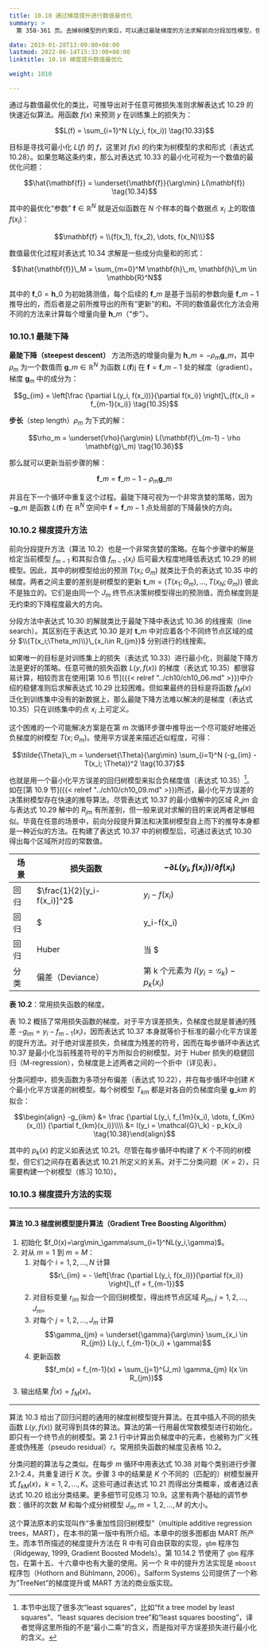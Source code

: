 ```yaml
---
title: 10.10 通过梯度提升进行数值最优化
summary: >
  第 358-361 页。去掉树模型的约束后，可以通过最陡梯度的方法求解前向分段加性模型，但对新数据点的预测中并无法计算梯度。一个解决方法是将训练集上的负梯度作为残差，然后用树模型进行拟合，这样的方法就是梯度树模型提升。

date: 2019-01-28T13:09:00+08:00
lastmod: 2022-06-14T15:33:00+08:00
linktitle: 10.10 梯度提升数值最优化

weight: 1010

---
```


通过与数值最优化的类比，可推导出对于任意可微损失准则求解表达式 10.29 的快速近似算法。用函数 $f(x)$ 来预测 $y$ 在训练集上的损失为：

$$L(f) = \sum_{i=1}^N L(y_i, f(x_i)) \tag{10.33}$$

目标是寻找可最小化 $L(f)$ 的 $f$，这里对 $f(x)$ 的约束为树模型的求和形式（表达式 10.28）。如果忽略这条约束，那么对表达式 10.33 的最小化可视为一个数值的最优化问题：

$$\hat{\mathbf{f}} = \underset{\mathbf{f}}{\arg\min}
L(\mathbf{f}) \tag{10.34}$$

其中的最优化“参数” $\mathbf{f}\in\mathbb{R}^N$ 就是近似函数在 $N$ 个样本的每个数据点 $x_i$ 上的取值 $f(x_i)$：

$$\mathbf{f} = \\{f(x_1), f(x_2), \dots, f(x_N)\\}$$

数值最优化过程对表达式 10.34 求解是一些成分向量和的形式：

$$\hat{\mathbf{f}}\_M = \sum_{m=0}^M \mathbf{h}\_m,
\mathbf{h}\_m \in \mathbb{R}^N$$

其中的 $\mathbf{f}\_0 = \mathbf{h}\_0$ 为初始猜测值，每个后续的 $\mathbf{f}\_m$ 是基于当前的参数向量 $\mathbf{f}\_{m-1}$ 推导出的，而后者是之前所推导出的所有“更新”的和。不同的数值最优化方法会用不同的方法来计算每个增量向量 $\mathbf{h}\_m$（“步”）。

### 10.10.1 最陡下降

**最陡下降（steepest descent）** 方法所选的增量向量为 $\mathbf{h}\_m=-\rho_m\mathbf{g}\_m$，其中 $\rho_m$ 为一个数值而 $\mathbf{g}\_m\in\mathbb{R}^N$ 为函数 $L(\mathbf{f})$j 在 $\mathbf{f}=\mathbf{f}\_{m-1}$ 处的梯度（gradient）。梯度 $\mathbf{g}_m$ 中的成分为：

$$g_{im} = \left[\frac
{\partial L(y_i, f(x_i))}{\partial f(x_i)}
\right]\_{f(x_i) = f_{m-1}(x_i)} \tag{10.35}$$

**步长**（step length）$\rho_m$ 为下式的解：

$$\rho_m = \underset{\rho}{\arg\min}
L(\mathbf{f}\_{m-1} - \rho \mathbf{g}\_m) \tag{10.36}$$

那么就可以更新当前步骤的解：

$$\mathbf{f}\_m = \mathbf{f}\_{m-1} - \rho_m \mathbf{g}\_m$$

并且在下一个循环中重复这个过程。最陡下降可视为一个非常贪婪的策略，因为 $-\mathbf{g}\_m$ 是函数 $L(\mathbf{f})$ 在 $\mathbb{R}^N$ 空间中 $\mathbf{f} = \mathbf{f}\_{m-1}$ 点处局部的下降最快的方向。

### 10.10.2 梯度提升方法

前向分段提升方法（算法 10.2）也是一个非常贪婪的策略。在每个步骤中的解是给定当前模型 $f_{m-1}$ 和其拟合值 $f_{m-1}(x_i)$ 后可最大程度地降低表达式 10.29 的树模型。因此，其中的树模型给出的预测 $T(x_i; \Theta_m)$ 就类比于负的表达式 10.35 中的梯度。两者之间主要的差别是树模型的更新 $\mathbf{t}\_m = (T(x_1;\Theta_m),\dots,T(x_N;\Theta_m))$ 彼此不是独立的。它们是由同一个 $J_m$ 终节点决策树模型得出的预测值，而负梯度则是无约束的下降程度最大的方向。

分段方法中表达式 10.30 的解就类比于最陡下降中表达式 10.36 的线搜索（line search）。其区别在于表达式 10.30 是对 $\mathbf{t}\_m$ 中对应着各个不同终节点区域的成分 $\\{T(x_i;\Theta_m)\\}\_{x_i\in R_{jm}}$ 分别进行的线搜索。

如果唯一的目标是对训练集上的损失（表达式 10.33）进行最小化，则最陡下降方法是更好的策略。任意可微的损失函数 $L(y,f(x))$ 的梯度（表达式 10.35）都很容易计算，相较而言在使用[第 10.6 节]({{< relref "../ch10/ch10_06.md" >}})中介绍的稳健准则后求解表达式 10.29 比较困难。但如果最终的目标是将函数 $f_M(x)$ 泛化到训练集中没有的新数据上，那么最陡下降方法难以解决的是梯度（表达式 10.35）只在训练集中的点 $x_i$ 上可定义。

这个困难的一个可能解决方案是在第 m 次循环步骤中推导出一个尽可能好地接近负梯度的树模型 $T(x;\Theta_m)$。使用平方误差来描述近似程度，可得：

$$\tilde{\Theta}\_m = \underset{\Theta}{\arg\min}
\sum_{i=1}^N (-g_{im} - T(x_i; \Theta))^2 \tag{10.37}$$

也就是用一个最小化平方误差的回归树模型来拟合负梯度值（表达式 10.35）[^1]。如在[第 10.9 节]({{< relref "../ch10/ch10_09.md" >}})所述，最小化平方误差的决策树模型存在快速的推导算法。尽管表达式 10.37 的最小值解中的区域 $\tilde{R}\_{jm}$ 会与表达式 10.29 解中的 $R_{jm}$ 有所差别，但一般来说对求解的目的来说两者足够相似。毕竟在任意的场景中，前向分段提升算法和决策树模型自上而下的推导本身都是一种近似的方法。在构建了表达式 10.37 中的树模型后，可通过表达式 10.30 得出每个区域所对应的常数值。

| 场景 | 损失函数 | $-\partial L(y_i,f(x_i))/\partial f(x_i)$ |
|-----|---------|-------------------------------------------------|
| 回归 | $\frac{1}{2}[y_i-f(x_i)]^2$ | $y_i-f(x_i)$ |
| 回归 | $|y_i-f(x_i)|$ | $\operatorname{sign}[y_i-f(x_i)]$ |
| 回归 | Huber | 当 $|y_i-f(x_i)|\leq\delta_m$ 时为 $y_i-f(x_i)$；当 $|y_i-f(x_i)|>\delta_m$ 时为 $\delta_m\operatorname{sign}[y_i-f(x_i)]$。其中的 $\delta_m$ 为 $|y_i-f(x_i)|$ 的 $\alpha$ 分位数。 |
| 分类 | 偏差（Deviance） | 第 k 个元素为 $I(y_i=\mathcal{G}_k)-p_k(x_i)$ |

**表 10.2**：常用损失函数的梯度。

表 10.2 概括了常用损失函数的梯度。对于平方误差损失，负梯度也就是普通的残差 $-g_{im}=y_i-f_{m-1}(x_i)$，因而表达式 10.37 本身就等价于标准的最小化平方误差的提升方法。对于绝对误差损失，负梯度为残差的符号，因而在每步循环中表达式 10.37 是最小化当前残差符号的平方所拟合的树模型。对于 Huber 损失的稳健回归（M-regression），负梯度是上述两者之间的一个折中（详见表）。

分类问题中，损失函数为多项分布偏差（表达式 10.22），并在每步循环中创建 $K$ 个最小化平方误差的树模型。每个树模型 $T_{km}$ 都是对各自的负梯度向量 $\mathbf{g}\_{km}$ 的拟合：

$$\begin{align}
-g_{ikm} &= \frac
  {\partial L(y_i, f_{1m}(x_i), \dots, f_{Km}(x_i))}
  {\partial f_{km}(x_i)}\\\\
&= I(y_i = \mathcal{G}\_k) - p_k(x_i)
\tag{10.38}\end{align}$$

其中的 $p_k(x)$ 的定义如表达式 10.21。尽管在每步循环中构建了 $K$ 个不同的树模型，但它们之间存在着表达式 10.21 所定义的关系。对于二分类问题（$K=2$），只需要构建一个树模型（练习 10.10）。

### 10.10.3 梯度提升方法的实现

----------
#### 算法 10.3 梯度树模型提升算法（Gradient Tree Boosting Algorithm）
1. 初始化 $f_0(x)=\arg\min_\gamma\sum_{i=1}^NL(y_i,\gamma)$。
2. 对从 $m=1$ 到 $m=M$：
   1. 对每个 $i=1,2,\dots,N$ 计算
      $$r\_{im} = - \left[\frac
      {\partial L(y_i, f(x_i))}{\partial f(x_i)}
      \right]\_{f = f_{m-1}}$$
   2. 对目标变量 $r_{im}$ 拟合一个回归树模型，得出终节点区域 $R_{jm},j=1,2,\dots,J_m$。
   3. 对每个 $j=1,2,\dots,J_m$ 计算
      $$\gamma_{jm} = \underset{\gamma}{\arg\min}
      \sum_{x_i \in R_{jm}} L(y_i, f_{m-1}(x_i) + \gamma)$$
   4. 更新函数
      $$f_m(x) = f_{m-1}(x) +
      \sum_{j=1}^{J_m} \gamma_{jm} I(x \in R_{jm})$$
3. 输出结果 $\hat{f}(x) = f_M(x)$。

----------

算法 10.3 给出了回归问题的通用的梯度树模型提升算法。在其中插入不同的损失函数 $L(y,f(x))$ 就可得到具体的算法。算法的第一行用最优常数模型进行初始化，即只有一个终节点的树模型。第 2.1 行中计算出负梯度中的元素，也被称为广义残差或伪残差（pseudo residual）$r$。常用损失函数的梯度见表格 10.2。

分类问题的算法与之类似。在每步 $m$ 循环中用表达式 10.38 对每个类别进行步骤 2.1-2.4，共重复进行 $K$ 次。步骤 3 中的结果是 $K$ 个不同的（匹配的）树模型展开式 $f_{kM}(x)$，$k=1,2,\dots,K$。这些可通过表达式 10.21 而得出分类概率，或者通过表达式 10.20 给出分类结果。更多细节可见练习 10.9。这里有两个基础的调节参数：循环的次数 $M$ 和每个成分树模型 $J_m,m=1,2,\dots,M$ 的大小。

这个算法原本的实现叫作“多重加性回归树模型”（multiple additive regression trees，MART），在本书的第一版中有所介绍。本章中的很多图都由 MART 所产生。而本节所描述的梯度提升方法在 R 中有可自由获取的实现，`gbm` 程序包（Ridgeway, 1999, Gradient Boosted Models）。第 10.14.2 节使用了 `gbm` 程序包，在第十五、十六章中也有大量的使用。另一个 R 中的提升方法实现是 `mboost` 程序包（Hothorn and Bühlmann, 2006）。Salform Systems 公司提供了一个称为“TreeNet”的梯度提升或 MART 方法的商业版实现。

[^1]: 本节中出现了很多次“least squares”，比如“fit a tree model by least squares”、“least squares decision tree”和“least squares boosting”，译者觉得这里所指的不是“最小二乘”的含义，而是指对平方误差损失进行最小化的含义。